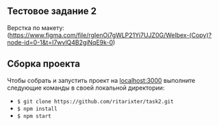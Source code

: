 ## Тестовое задание 2

Верстка по макету: (https://www.figma.com/file/rgIenOj7gWLP21Yi7UJZ0G/Welbex-(Copy)?node-id=0-1&t=I7wvlQ4B2giNqE9k-0)

## Сборка проекта

Чтобы собрать и запустить проект на [localhost:3000](http://localhost:3000) выполните следующие команды в своей локальной директории:

- `$ git clone https://github.com/ritarixter/task2.git`
- `$ npm install`
- `$ npm start`
